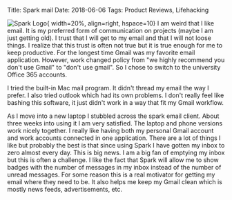 Title: Spark mail
Date: 2018-06-06
Tags: Product Reviews, Lifehacking

![Spark Logo](//sparkmailapp.com/img/spark2/common/spark.svg){ width=20%, align=right, hspace=10}
I am weird that I like email.  It is my preferred form of communication on projects (maybe I am just getting old).  I trust that I will get to my email and that I will not loose things.  I realize that this trust is often not true but it is true enough for me to keep productive. For the longest time Gmail was my favorite email application. However, work changed policy from "we highly recommend you don't use Gmail" to "don't use gmail".  So I chose to switch to the university Office 365 accounts.  

I tried the built-in Mac mail program.  It didn't thread my email the way I prefer.  I also tried outlook which had its own problems.  I don't really feel like bashing this software, it just didn't work in a way that fit my Gmail workflow.

As I move into a new laptop I stubbled across the spark email client. About three weeks into using it I am very satisfied. The laptop and phone versions work nicely together. I really like having both my personal Gmail account and work accounts connected in one application.  There are a lot of things I like but probably the best is that since using Spark I have gotten my inbox to zero almost every day.  This is big news. I am a big fan of emptying my inbox but this is often a challenge.  I like the fact that Spark will allow me to show badges with the number of messages in my inbox instead of the number of unread messages.  For some reason this is a real motivator for getting my email where they need to be. It also helps me keep my Gmail clean which is mostly news feeds, advertisements, etc.  
